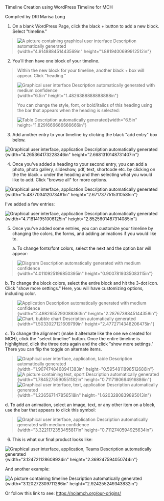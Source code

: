 Timeline Creation using WordPress Timeline for MCH

Compiled by DRI Marisa Long

1.  On a blank WordPress Page, click the black + button to add a new
    block. Select "timeline."

> ![A picture containing graphical user interface Description
> automatically generated](media/image1.png){width="4.914888451443569in"
> height="1.8819400699912512in"}

2.  You'll then have one block of your timeline.

> Within the new block for your timeline, another black + box will
> appear. Click "heading."
>
> ![Graphical user interface Description automatically generated with
> medium confidence](media/image2.png){width="6.5in"
> height="1.4826388888888888in"}
>
> You can change the style, font, or bold/italics of this heading using
> the bar that appears when the heading is selected:
>
> ![Table Description automatically
> generated](media/image3.png){width="6.5in"
> height="1.8291666666666666in"}

3.  Add another entry to your timeline by clicking the black "add entry"
    box below.

![Graphical user interface, application Description automatically
generated](media/image4.png){width="4.265364173228346in"
height="2.6681310148731407in"}

4.  Once you've added a heading to your second entry, you can add a
    photo, photo gallery, slideshow, pdf, text, shortcode etc. by
    clicking on the the black + under the heading and then selecting
    what you would like to add. Click "browse all" for more options.

![Graphical user interface, application Description automatically
generated](media/image5.png){width="5.487703412073491in"
height="2.6717377515310585in"}

I've added a few entries:

![Graphical user interface, application Description automatically
generated](media/image6.png){width="4.718141951006125in"
height="2.8525601487314085in"}

5.  Once you've added some entries, you can customize your timeline by
    changing the colors, the forms, and adding animations if you would
    like to.

    a.  To change fonts/font colors, select the next and the option bar
        will appear:

> ![Diagram Description automatically generated with medium
> confidence](media/image7.png){width="4.0110925196850395in"
> height="0.9007819335083115in"}

b.  To change the block colors, select the entire block and hit the
    3-dot icon. Click "show more settings." Here, you will have
    customizing options, including color.

> ![Application Description automatically generated with medium
> confidence](media/image8.png){width="2.4982655293088363in"
> height="2.2876738845144358in"} ![Chart, bubble chart Description
> automatically
> generated](media/image9.png){width="1.5033027121609799in"
> height="2.4772714348206475in"}

c.  To change the alignment (make it alternate like the one we created
    for MCH), click the "select timeline" button. Once the entire
    timeline is highlighted, click the three dots again and the click
    "show more settings." There you can flip the toggle on alternate
    items.

> ![Graphical user interface, application, table Description
> automatically
> generated](media/image10.png){width="1.9074748468941383in"
> height="0.5954811898512686in"} ![A picture containing text, sport
> Description automatically
> generated](media/image11.png){width="1.7845275590551182in"
> height="0.7117180664916886in"} ![Graphical user interface, text,
> application Description automatically
> generated](media/image12.png){width="1.236567147856518in"
> height="1.6203280839895013in"}

d.  To add an animation, select an image, text, or any other item on a
    block, use the bar that appears to click this symbol:

> ![Graphical user interface, application Description automatically
> generated with medium
> confidence](media/image13.png){width="3.3221172353455817in"
> height="0.7112740594925634in"}

6.  This is what our final product looks like:

![Graphical user interface, application, Teams Description automatically
generated](media/image14.png){width="3.124721128608924in"
height="2.369247594050744in"}

And another example:

![A picture containing timeline Description automatically
generated](media/image15.png){width="3.120272309711286in"
height="2.924255249343832in"}

Or follow this link to see: <https://nolamch.org/our-origins/>
